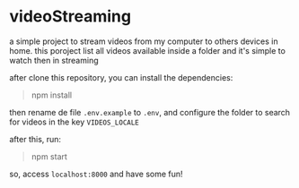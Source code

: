 # videoStreaming

a simple project to stream videos from my computer to others devices in home.
this poroject list all videos available inside a folder and it's simple to watch then in streaming

after clone this repository, you can install the dependencies:
>npm install

then rename de file `.env.example` to `.env`, and configure the folder to search for videos in the key `VIDEOS_LOCALE`

after this, run:
>npm start

so, access `localhost:8000` and have some fun!
